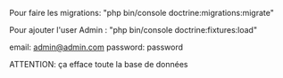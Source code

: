 Pour faire les migrations:
"php bin/console doctrine:migrations:migrate"

Pour ajouter l'user Admin :
"php bin/console doctrine:fixtures:load"

email: admin@admin.com
password: password

ATTENTION: ça efface toute la base de données